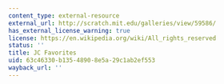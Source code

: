 ```yaml
---
content_type: external-resource
external_url: http://scratch.mit.edu/galleries/view/59586/
has_external_license_warning: true
license: https://en.wikipedia.org/wiki/All_rights_reserved
status: ''
title: JC Favorites
uid: 63c46330-b135-4890-8e5a-29c1ab2ef553
wayback_url: ''
---
```

